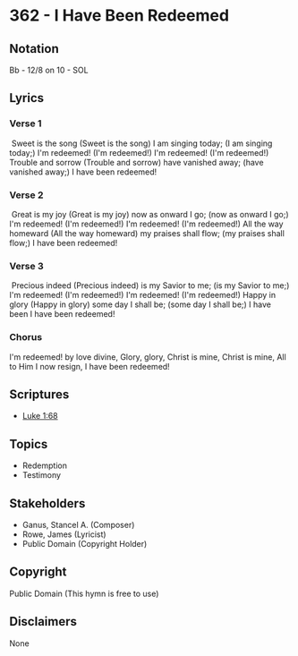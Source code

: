 # 362 - I Have Been Redeemed

## Notation

Bb - 12/8 on 10 - SOL

## Lyrics

### Verse 1

 Sweet is the song (Sweet is the song) I am singing today; (I am singing today;)  I'm redeemed!  (I'm redeemed!) I'm redeemed! (I'm redeemed!) Trouble and sorrow (Trouble and sorrow) have vanished away; (have vanished away;) I have been redeemed!

### Verse 2

 Great is my joy (Great is my joy) now as onward I go; (now as onward I go;) I'm redeemed! (I'm redeemed!) I'm redeemed! (I'm redeemed!) All the way homeward (All the way homeward) my praises shall flow; (my praises shall flow;) I have been redeemed!

### Verse 3

 Precious indeed (Precious indeed) is my Savior to me; (is my Savior to me;) I'm redeemed! (I'm redeemed!) I'm redeemed! (I'm redeemed!) Happy in glory (Happy in glory) some day I shall be; (some day I shall be;) I have been I have been redeemed!

### Chorus

 I'm redeemed! by love divine, Glory, glory, Christ is mine, Christ is mine, All to Him I now resign, I have been redeemed!         


## Scriptures

- [Luke 1:68](https://www.biblegateway.com/passage/?search=Luke%201%3A68)

## Topics

- Redemption
- Testimony

## Stakeholders

- Ganus, Stancel A. (Composer)
- Rowe, James (Lyricist)
- Public Domain (Copyright Holder)

## Copyright

Public Domain
(This hymn is free to use)

## Disclaimers

None

